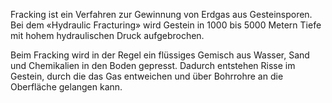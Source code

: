 Fracking ist ein Verfahren zur Gewinnung von Erdgas aus Gesteinsporen. Bei dem «Hydraulic Fracturing» wird Gestein in 1000 bis 5000 Metern Tiefe mit hohem hydraulischen Druck aufgebrochen.

Beim Fracking wird in der Regel ein flüssiges Gemisch aus Wasser, Sand und Chemikalien in den Boden gepresst. Dadurch entstehen Risse im Gestein, durch die das Gas entweichen und über Bohrrohre an die Oberfläche gelangen kann.
